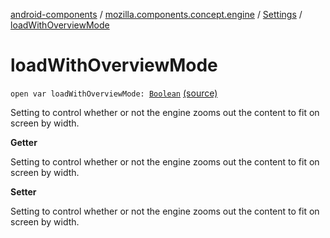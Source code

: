 [android-components](../../index.md) / [mozilla.components.concept.engine](../index.md) / [Settings](index.md) / [loadWithOverviewMode](./load-with-overview-mode.md)

# loadWithOverviewMode

`open var loadWithOverviewMode: `[`Boolean`](https://kotlinlang.org/api/latest/jvm/stdlib/kotlin/-boolean/index.html) [(source)](https://github.com/mozilla-mobile/android-components/blob/master/components/concept/engine/src/main/java/mozilla/components/concept/engine/Settings.kt#L72)

Setting to control whether or not the engine zooms out the content to fit on screen by width.

**Getter**

Setting to control whether or not the engine zooms out the content to fit on screen by width.

**Setter**

Setting to control whether or not the engine zooms out the content to fit on screen by width.

